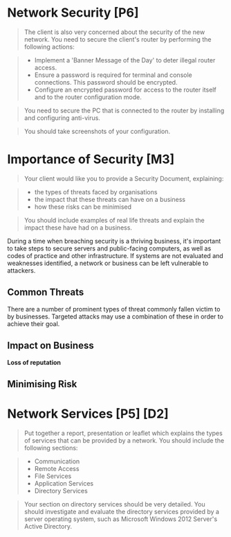 # Network Security [P6]

> The client is also very concerned about the security of the new network. You need to secure the client's router by performing the following actions:

> * Implement a 'Banner Message of the Day' to deter illegal router access.
> * Ensure a password is required for terminal and console connections. This password should be encrypted.
> * Configure an encrypted password for access to the router itself and to the router configuration mode.

> You need to secure the PC that is connected to the router by installing and configuring anti-virus.

> You should take screenshots of your configuration.

# Importance of Security [M3]

<!-- 800-1200 -->

> Your client would like you to provide a Security Document, explaining:

> * the types of threats faced by organisations
> * the impact that these threats can have on a business
> * how these risks can be minimised

> You should include examples of real life threats and explain the impact these have had on a business.

During a time when breaching security is a thriving business, it's important to take steps to secure servers and public-facing computers, as well as codes of practice and other infrastructure. If systems are not evaluated and weaknesses identified, a network or business can be left vulnerable to attackers.

## Common Threats

There are a number of prominent types of threat commonly fallen victim to by businesses. Targeted attacks may use a combination of these in order to achieve their goal.

## Impact on Business

**Loss of reputation**

## Minimising Risk

# Network Services [P5] [D2]

<!-- 1500 -->

> Put together a report, presentation or leaflet which explains the types of services that can be provided by a network. You should include the following sections:

> * Communication
> * Remote Access
> * File Services
> * Application Services
> * Directory Services

> Your section on directory services should be very detailed. You should investigate and evaluate the directory services provided by a server operating system, such as Microsoft Windows 2012 Server's Active Directory.
